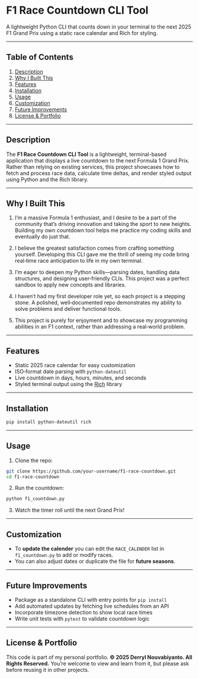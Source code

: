 # F1 Race Countdown CLI Tool

A lightweight Python CLI that counts down in your terminal to the next 2025 F1 Grand Prix using a static race calendar and Rich for styling.

---

## Table of Contents

1. [Description](#description)  
2. [Why I Built This](#why-i-built-this)  
3. [Features](#features)  
4. [Installation](#installation)  
5. [Usage](#usage)  
6. [Customization](#customization)  
7. [Future Improvements](#future-improvements)  
8. [License & Portfolio](#license--portfolio) 

---

## Description

The **F1 Race Countdown CLI Tool** is a lightweight, terminal-based application that displays a live countdown to the next Formula 1 Grand Prix. Rather than relying on existing services, this project showcases how to fetch and process race data, calculate time deltas, and render styled output using Python and the Rich library.

---

## Why I Built This

1. I’m a massive Formula 1 enthusiast, and I desire to be a part of the community that’s driving innovation and taking the sport to new heights. Building my own countdown tool helps me practice my coding skills and eventually do just that.

2. I believe the greatest satisfaction comes from crafting something yourself. Developing this CLI gave me the thrill of seeing my code bring real‑time race anticipation to life in my own terminal.

3. I’m eager to deepen my Python skills—parsing dates, handling data structures, and designing user‑friendly CLIs. This project was a perfect sandbox to apply new concepts and libraries.

4. I haven’t had my first developer role yet, so each project is a stepping stone. A polished, well‑documented repo demonstrates my ability to solve problems and deliver functional tools.

5. This project is purely for enjoyment and to showcase my programming abilities in an F1 context, rather than addressing a real‑world problem.

---

## Features

- Static 2025 race calendar for easy customization
- ISO‑format date parsing with `python-dateutil`
- Live countdown in days, hours, minutes, and seconds
- Styled terminal output using the [Rich](https://github.com/Textualize/rich) library

---

## Installation

```bash
pip install python-dateutil rich
```

---

## Usage

1. Clone the repo:

```bash
git clone https://github.com/your-username/f1-race-countdown.git
cd f1-race-countdown
```

2. Run the countdown:

```bash
python f1_countdown.py
```

3. Watch the timer roll until the next Grand Prix!

---

## Customization

- To **update the calender** you can edit the `RACE_CALENDER` list in `f1_countdown.py` to add or modify races.
- You can also adjust dates or duplicate the file for **future seasons**.

---

## Future Improvements

- Package as a standalone CLI with entry points for `pip install`
- Add automated updates by fetching live schedules from an API
- Incorporate timezone detection to show local race times
- Write unit tests with `pytest` to validate countdown logic

---

## License & Portfolio

This code is part of my personal portfolio.
**© 2025 Derryl Nouvabiyanto. All Rights Reserved.**
You’re welcome to view and learn from it, but please ask before reusing it in other projects.
